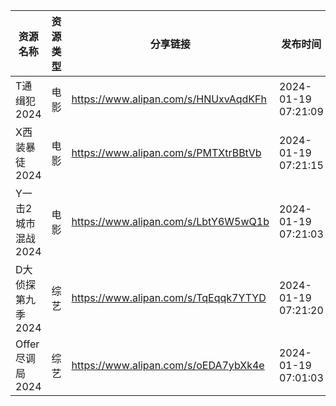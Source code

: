| 资源名称         | 资源类型 | 分享链接                                 | 发布时间                |
| ------------ | ---- | ------------------------------------ | ------------------- |
| T通缉犯2024     | 电影   | https://www.alipan.com/s/HNUxvAqdKFh | 2024-01-19 07:21:09 |
| X西装暴徒2024    | 电影   | https://www.alipan.com/s/PMTXtrBBtVb | 2024-01-19 07:21:15 |
| Y一击2城市混战2024 | 电影   | https://www.alipan.com/s/LbtY6W5wQ1b | 2024-01-19 07:21:03 |
| D大侦探第九季2024  | 综艺   | https://www.alipan.com/s/TqEqqk7YTYD | 2024-01-19 07:21:20 |
| Offer尽调局2024 | 综艺   | https://www.alipan.com/s/oEDA7ybXk4e | 2024-01-19 07:01:03 |
